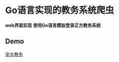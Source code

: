 # Go语言实现的教务系统爬虫
 
 **web界面实现**
 **使用Go语言模拟登录正方教务系统**
 
 ## Demo
 
 [安大教务](http://119.28.187.154:9090/login/)
